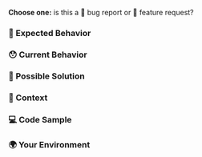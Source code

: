 <!---
Thanks for filing an issue 😄 ! Before you submit, please read the following:

Search open/closed issues before submitting since someone might have asked the same thing before!
-->

**Choose one:** is this a 🐞 bug report or 🙋 feature request?

### 🤔 Expected Behavior

<!--- If you're describing a bug, tell us what should happen -->

<!--- If you're suggesting a change/improvement, tell us how it should work -->

### 😯 Current Behavior

<!--- If describing a bug, tell us what happens instead of the expected behavior -->

<!--- If you are seeing an error, please include the full error message and stack trace -->

<!--- If suggesting a change/improvement, explain the difference from current behavior -->

### 💁 Possible Solution

<!--- Not obligatory, but suggest a fix/reason for the bug, -->

<!--- or ideas how to implement the addition or change -->

### 🔦 Context

<!--- How has this issue affected you? What are you trying to accomplish? -->

<!--- Providing context helps us come up with a solution that is most useful in the real world -->

### 💻 Code Sample

<!-- If you are seeing an error, please provide a code repository, gist or sample files to reproduce the issue -->

### 🌍 Your Environment

<!--- Include as many relevant details about the environment you experienced the bug in -->
